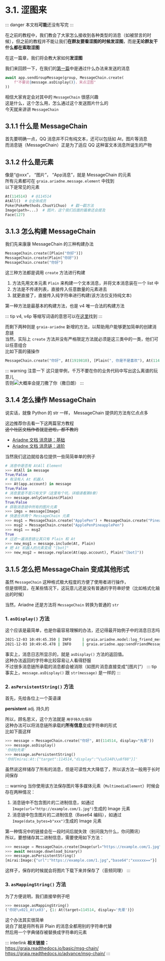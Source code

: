 # 3.1. 涩图来

::: danger
本文档**可能**还没有写完
:::

在之前的教程中，我们教会了大家怎么接收到各种类型的消息（如被禁言的时候），但之前的教程并不能让我们**在群友要看涩图的时候发涩图**，而是**无论群友干什么都在索取涩图**

在这一篇章，我们将会教大家如何**发涩图**

我们来回顾一下，在我们的[第一篇](./1_hello_ero.md)中是通过什么办法来发送的消息

```python
await app.sendGroupMessage(group, MessageChain.create(
    f"不要说{message.asDisplay()}，来点涩图"
))
```

相信大家肯定会对其中的 `MessageChain` 很感兴趣  
这是什么，这个怎么用，怎么通过这个发送图片什么的  
今天就来讲讲 `MessageChain`

## 3.1.1 什么是 MessageChain

首先要明确一点，QQ 消息并不只有纯文本，还可以包括如 At，图片等消息  
而消息链（MessageChain）正是为了适应 QQ 这种富文本消息所诞生的产物

## 3.1.2 什么是元素

像是“@xxx”， “图片”， “App消息”，就是 MessageChain 的元素  
所有元素都可在 `graia.ariadne.message.element` 中找到  
以下是常见的元素

```python
At(114514)  # @114514
AtAll()  # @全体成员
Poke(PokeMethods.ChuoYiChuo)  # 戳一戳方法
Image(path=...)  # 图片，这个我们后面的篇章还会提及
Face(127)
```

## 3.1.3 怎么构建 MessageChain

我们先来康康 MessageChain 的三种构建办法

```python
MessageChain.create([Plain("你好")])
MessageChain.create(Plain("你好"))
MessageChain.create("你好")
```

这三种方法都是调用 `create` 方法进行构建

1. 方法先用文本元素 `Plain` 来构建一个文本消息，并将文本消息装在一个 list 中
2. 方法是不传递列表，直接传入任意数量的元素进去
3. 就更直接了，直接传入纯字符串进行构建(该方法仅支持纯文本)

第一种方法是最基本的构建方法，也是 v4 唯一合法的构建方法

::: tip
v4, v4p 等缩写词语的意思可以在[这里](../appendix/terms.md)找到
:::

而剩下两种则是 `graia-ariadne` 新增的方法，以帮助用户能够更加简单的创建消息链  
当然，实际上 `create` 方法并没有严格限定方法就必须是这三类中的一类，他们可以任意组合  
比如下面的骚操作

```python
MessageChain.create("你好", At(1919810), [Plain(", 你是不是喜欢"), At(114514)])
```

::: warning 注意一下
这只是举例，千万不要在你的业务代码中写出这么离谱的玩意儿<br><Curtain type="warning">否则<MoreInfo words="蓝玻璃块"><img src="/images/tutorials/3_BGB_watching.webp"></MoreInfo>大概率会提刀撒了你（撒日朗）</Curtain>
:::

## 3.1.4 怎么操作 MessageChain

说实话，就像 Python 的 str 一样， MessageChain 提供的方法有亿点点多

这边推荐你去看一下这两篇官方教程  
~~这个社区文档作者就是逊啦，都不教的~~  

- [Ariadne 文档 消息链：基础](https://graia.readthedocs.io/basic/msg-chain/)  
- [Ariadne 文档 消息链：进阶](https://graia.readthedocs.io/advance/msg-chain/)  

当然我们这边就给各位提供一些简简单单的例子

```python
# 消息中是否有 AtAll Element
>>> AtAll in message
True/False
# 有没有人 At 机器人
>>> At(app.account) in message
True/False
# 消息里是不是只有文字（这里有个坑，详细请看第8章）
>>> message.onlyContains(Plain)
True/False
# 获取消息链中所有的图片元素
>>> imgs = message[Image]
# 快速合并两个 MessageChain 元素
>>> msg1 = MessageChain.create("ApplePen") + MessageChain.create("PineapplePen")
>>> msg2 = MessageChain.create("ApplePenPineapplePen")
>>> msg1 == msg2
True
# 过滤一遍消息链让其只有 Plain 和 At
>>> new_msg1 = message.include(At, Plain)
# 把 At 机器人的元素变成 "[bot]"
>>> new_msg2 = message.replace(At(app.account), Plain("[bot]"))
```

## 3.1.5 怎么把 MessageChain 变成其他形式

虽然 `MessageChain` 这种格式极大程度的方便了使用者进行操作，  
但是很明显，在某些情况下，这玩意儿还是没有普通的字符串好使（比如格式化输出的时候）

当然，Ariadne 还是方法将 `MessageChain` 转换为普通的 `str`

### 1. `asDisplay()` 方法

这个应该是最简单，也是你最容易理解的办法，还记得最开始例子中的消息日志吗

```bash
2021-12-03 10:49:45.350 | INFO     | graia.ariadne.model:log_friend_message:114 - 1919810: [Graiax(114514)] -> '你好'
2021-12-03 10:49:45.478 | INFO     | graia.ariadne.app:sendFriendMessage:114 - [BOT 1919810] Friend(114514) <- '不要说你好，来点涩图'
```

事实上，消息日志所显示的，就是 `asDisplay()` 方法的返回值。  
这种办法返回的字符串比较容易让人看得舒服  
不过很多消息链所承载的消息都会被消除（如图片消息直接变成"[图片]"）
::: tip
事实上，`message.asDisplay()` 跟 `str(message)` 是一样的
:::

### 2. `asPersistentString()` 方法

首先，先给各位上一个英语课

**persistent** adj. 持久的

所以，顾名思义，这个方法就是 ` 用于持久化保存 `  
这种办法可以将消息链所承载的**所有信息**变成字符串的形式  
比如下面这样

```python
>>> message = MessageChain.create("你好", At(114514, display="先辈"))
>>> message.asDisplay()
'你好@先辈'
>>> message.asPersistentString()
'你好[mirai:At:{"target":114514,"display":"\\u5148\\u8f88"}]'
```

虽然说这样储存了所有的消息，但是可读性大大降低了，所以该方法一般用于长时间保存

::: warning
当你使用该方法保存图片等多媒体元素（`MultimediaElement`）时候会存在两种情况：

1. 消息链中不包含图片的二进制信息，如通过`Image(url="http://example.com/1.jpg")`生成的 Image 元素
2. 消息链中包含图片的二进制信息（Base64 编码），如通过`Image(data_bytes=b"xxx")`生成的 Image 元素

第一种情况中的链接会在一段时间后就失效（别问我为什么，你问腾讯）  
所以，要想储存其二进制信息，需要使用如下方法：

```python
>>> message = MessageChain.create(Image(url="https://example.com/1.jpg"))
>>> await message.download_binary()
>>> message.asPersistentString()
[mirai:Image:{"url":"https://example.com/1.jpg","base64":"xxxxxx=="}]
```

这样子，保存的时候就会将图片下载下来并保存了（音频同理）
:::

### 3. `asMappingString()` 方法

为了方便说明，我们直接举例子吧

```python
>>> message.asMappingString()
('你好\x021_At\x03', {1: At(target=114514, display='先辈')})
```

这个办法其实很简单  
说白了就是将所有非 Plain 的消息全都用别的字符串代替  
然后用一个字典储存被替换成字符串的元素

::: interlink
**相关链接：**  
<https://graia.readthedocs.io/basic/msg-chain/>  
<https://graia.readthedocs.io/advance/msg-chain/>
:::
